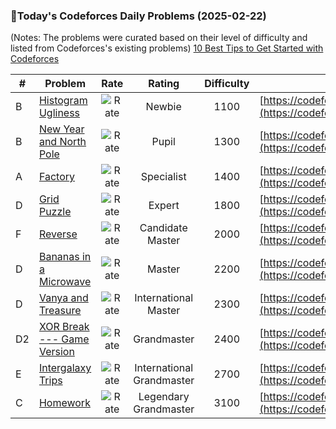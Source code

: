 ### 🌟Today's Codeforces Daily Problems (2025-02-22)
(Notes: The problems were curated based on their level of difficulty and listed from Codeforces's existing problems)
[10 Best Tips to Get Started with Codeforces](https://github.com/ika9810/Codeforces-Daily-Problems/blob/main/10%20Best%20Tips%20to%20Get%20Started%20with%20Codeforces.md)

| # | Problem | Rate| Rating | Difficulty | Contest |
|---| ----- | :--------: | :----------: | :----------: | ---------- |
|B|[Histogram Ugliness](https://codeforces.com/contest/1534/problem/B)|![Rate](https://img.shields.io/badge/Newbie-1100-lightgrey)|Newbie|1100|[https://codeforces.com/contest/1534](https://codeforces.com/contest/1534)|
|B|[New Year and North Pole](https://codeforces.com/contest/750/problem/B)|![Rate](https://img.shields.io/badge/Pupil-1300-brightgreen)|Pupil|1300|[https://codeforces.com/contest/750](https://codeforces.com/contest/750)|
|A|[Factory](https://codeforces.com/contest/485/problem/A)|![Rate](https://img.shields.io/badge/Specialist-1400-9cf)|Specialist|1400|[https://codeforces.com/contest/485](https://codeforces.com/contest/485)|
|D|[Grid Puzzle](https://codeforces.com/contest/1990/problem/D)|![Rate](https://img.shields.io/badge/Expert-1800-blue)|Expert|1800|[https://codeforces.com/contest/1990](https://codeforces.com/contest/1990)|
|F|[Reverse](https://codeforces.com/contest/1618/problem/F)|![Rate](https://img.shields.io/badge/Candidate%20Master-2000-blueviolet)|Candidate Master|2000|[https://codeforces.com/contest/1618](https://codeforces.com/contest/1618)|
|D|[Bananas in a Microwave](https://codeforces.com/contest/1498/problem/D)|![Rate](https://img.shields.io/badge/Master-2200-orange)|Master|2200|[https://codeforces.com/contest/1498](https://codeforces.com/contest/1498)|
|D|[Vanya and Treasure](https://codeforces.com/contest/677/problem/D)|![Rate](https://img.shields.io/badge/International%20Master-2300-orange)|International Master|2300|[https://codeforces.com/contest/677](https://codeforces.com/contest/677)|
|D2|[XOR Break --- Game Version](https://codeforces.com/contest/1934/problem/D2)|![Rate](https://img.shields.io/badge/Grandmaster-2400-red)|Grandmaster|2400|[https://codeforces.com/contest/1934](https://codeforces.com/contest/1934)|
|E|[Intergalaxy Trips](https://codeforces.com/contest/605/problem/E)|![Rate](https://img.shields.io/badge/International%20Grandmaster-2700-red)|International Grandmaster|2700|[https://codeforces.com/contest/605](https://codeforces.com/contest/605)|
|C|[Homework](https://codeforces.com/contest/720/problem/C)|![Rate](https://img.shields.io/badge/Legendary%20Grandmaster-3100-red)|Legendary Grandmaster|3100|[https://codeforces.com/contest/720](https://codeforces.com/contest/720)|
